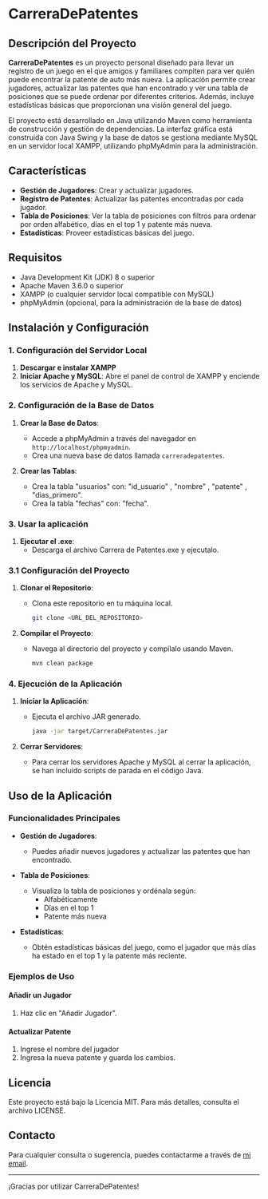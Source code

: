 # CarreraDePatentes

## Descripción del Proyecto

**CarreraDePatentes** es un proyecto personal diseñado para llevar un registro de un juego en el que amigos y familiares compiten para ver quién puede encontrar la patente de auto más nueva. La aplicación permite crear jugadores, actualizar las patentes que han encontrado y ver una tabla de posiciones que se puede ordenar por diferentes criterios. Además, incluye estadísticas básicas que proporcionan una visión general del juego.

El proyecto está desarrollado en Java utilizando Maven como herramienta de construcción y gestión de dependencias. La interfaz gráfica está construida con Java Swing y la base de datos se gestiona mediante MySQL en un servidor local XAMPP, utilizando phpMyAdmin para la administración.

## Características

- **Gestión de Jugadores**: Crear y actualizar jugadores.
- **Registro de Patentes**: Actualizar las patentes encontradas por cada jugador.
- **Tabla de Posiciones**: Ver la tabla de posiciones con filtros para ordenar por orden alfabético, días en el top 1 y patente más nueva.
- **Estadísticas**: Proveer estadísticas básicas del juego.

## Requisitos

- Java Development Kit (JDK) 8 o superior
- Apache Maven 3.6.0 o superior
- XAMPP (o cualquier servidor local compatible con MySQL)
- phpMyAdmin (opcional, para la administración de la base de datos)

## Instalación y Configuración

### 1. Configuración del Servidor Local

1. **Descargar e instalar XAMPP**
2. **Iniciar Apache y MySQL**: Abre el panel de control de XAMPP y enciende los servicios de Apache y MySQL.

### 2. Configuración de la Base de Datos

1. **Crear la Base de Datos**:
   - Accede a phpMyAdmin a través del navegador en `http://localhost/phpmyadmin`.
   - Crea una nueva base de datos llamada `carreradepatentes`.

2. **Crear las Tablas**:
   - Crea la tabla "usuarios" con: "id_usuario" , "nombre" , "patente" ,  "dias_primero".
   - Crea la tabla "fechas" con: "fecha".
     
### 3. Usar la aplicación

1. **Ejecutar el .exe**:
   - Descarga el archivo Carrera de Patentes.exe y ejecutalo.

### 3.1 Configuración del Proyecto

1. **Clonar el Repositorio**:
   - Clona este repositorio en tu máquina local.
   
     ```bash
     git clone <URL_DEL_REPOSITORIO>
     ```

2. **Compilar el Proyecto**:
   - Navega al directorio del proyecto y compílalo usando Maven.

     ```bash
     mvn clean package
     ```

### 4. Ejecución de la Aplicación

1. **Iniciar la Aplicación**:
   - Ejecuta el archivo JAR generado.

     ```bash
     java -jar target/CarreraDePatentes.jar
     ```

2. **Cerrar Servidores**:
   - Para cerrar los servidores Apache y MySQL al cerrar la aplicación, se han incluido scripts de parada en el código Java.

## Uso de la Aplicación

### Funcionalidades Principales

- **Gestión de Jugadores**:
  - Puedes añadir nuevos jugadores y actualizar las patentes que han encontrado.
  
- **Tabla de Posiciones**:
  - Visualiza la tabla de posiciones y ordénala según:
    - Alfabéticamente
    - Días en el top 1
    - Patente más nueva
  
- **Estadísticas**:
  - Obtén estadísticas básicas del juego, como el jugador que más días ha estado en el top 1 y la patente más reciente.

### Ejemplos de Uso

#### Añadir un Jugador
1. Haz clic en "Añadir Jugador".

#### Actualizar Patente
1. Ingrese el nombre del jugador
2. Ingresa la nueva patente y guarda los cambios.

## Licencia

Este proyecto está bajo la Licencia MIT. Para más detalles, consulta el archivo LICENSE.

## Contacto

Para cualquier consulta o sugerencia, puedes contactarme a través de [mi email](mailto:tuemail@example.com).

---

¡Gracias por utilizar CarreraDePatentes!
